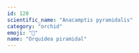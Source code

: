 ```yaml
---
id: 120
scientific_name: "Anacamptis pyramidalis"
category: "orchid"
emoji: "🌸"
name: "Orquídea piramidal"
---
```

